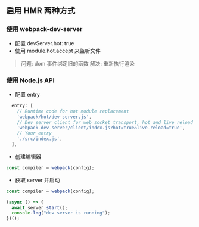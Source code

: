 ## 启用 HMR 两种方式

### 使用 webpack-dev-server

- 配置 devServer.hot: true
- 使用 module.hot.accept 来监听文件

> 问题: dom 事件绑定旧的函数
> 解决: 重新执行渲染

### 使用 Node.js API

- 配置 entry

```js
  entry: [
    // Runtime code for hot module replacement
    'webpack/hot/dev-server.js',
    // Dev server client for web socket transport, hot and live reload logic
    'webpack-dev-server/client/index.js?hot=true&live-reload=true',
    // Your entry
    './src/index.js',
  ],
```

- 创建编辑器

```js
const compiler = webpack(config);
```

- 获取 server 并启动

```js
const compiler = webpack(config);

(async () => {
  await server.start();
  console.log("dev server is running");
})();
```
